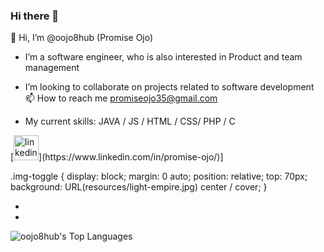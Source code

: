 ### Hi there 👋

👋 Hi, I’m @oojo8hub (Promise Ojo)
- I’m a software engineer, who is also interested in Product and team management 
- I’m looking to collaborate on projects related to software development
📫 How to reach me promiseojo35@gmail.com

- My current skills: JAVA / JS / HTML / CSS/ PHP / C
 <div class="img-toggle">
   [<img src='https://cdn.jsdelivr.net/npm/simple-icons@3.0.1/icons/linkedin.svg' alt='linkedin' height='40'>](https://www.linkedin.com/in/promise-ojo/)]
</div>

.img-toggle {
    display: block;
    margin: 0 auto;
    position: relative;
    top: 70px;
    background: URL(resources/light-empire.jpg) center / cover;
}

-
-    





![oojo8hub's Top Languages](https://github-readme-stats.vercel.app/api/top-langs/?username=oojo8hub&theme=dracula&show_icons=true&hide_border=false&layout=compact)






